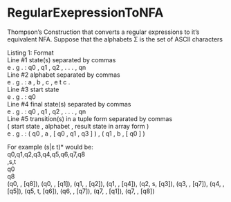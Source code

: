 # RegularExepressionToNFA

Thompson’s Construction that converts a
regular expressions to it’s equivalent NFA. Suppose that the alphabets Σ is the set of
ASCII characters

Listing 1: Format  
Line #1 state(s) separated by commas  
e . g . : q0 , q1 , q2 , . . . , qn  
Line #2 alphabet separated by commas  
e . g . : a , b , c , e t c .  
Line #3 start state  
e . g . : q0  
Line #4 final state(s) separated by commas  
e . g . : q0 , q1 , q2 , . . . , qn  
Line #5 transition(s) in a tuple form separated by commas  
( start state , alphabet , result state in array form )  
e . g . : ( q0 , a , [ q0 , q1 , q3 ] ) , ( q1 , b , [ q0 ] )  





For example (s|ε t)* would be:  
q0,q1,q2,q3,q4,q5,q6,q7,q8  
 ,s,t  
q0  
q8  
(q0, , [q8]), (q0, , [q1]), (q1, , [q2]), (q1, , [q4]), (q2, s, [q3]), (q3, , [q7]), (q4, , [q5]), (q5, t, [q6]), (q6, , [q7]), (q7, , [q1]), (q7, , [q8])  
